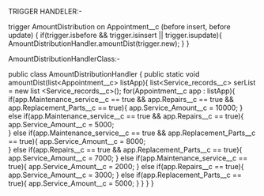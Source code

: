 TRIGGER HANDELER:-

trigger AmountDistribution on Appointment__c (before insert, before update) {
    if(trigger.isbefore && trigger.isinsert || trigger.isupdate){
        AmountDistributionHandler.amountDist(trigger.new);
    }
}




 AmountDistributionHandlerClass:-

public class AmountDistributionHandler {
    public static void amountDist(list<Appointment__c> listApp){
        list<Service_records__c> serList = new list <Service_records__c>();
        for(Appointment__c app : listApp){
            if(app.Maintenance_service__c == true && app.Repairs__c == true && app.Replacement_Parts__c == true){
                app.Service_Amount__c = 10000;
            }
            else if(app.Maintenance_service__c == true && app.Repairs__c == true){
                app.Service_Amount__c = 5000;    
            }
            else if(app.Maintenance_service__c == true && app.Replacement_Parts__c == true){
                app.Service_Amount__c = 8000;    
            }
            else if(app.Repairs__c == true && app.Replacement_Parts__c == true){
                app.Service_Amount__c = 7000;
            }
            else if(app.Maintenance_service__c == true){
                app.Service_Amount__c = 2000;
            }
            else if(app.Repairs__c == true){
                app.Service_Amount__c = 3000;
            }
            else if(app.Replacement_Parts__c == true){
                app.Service_Amount__c = 5000;
            }
    }
    }
}
